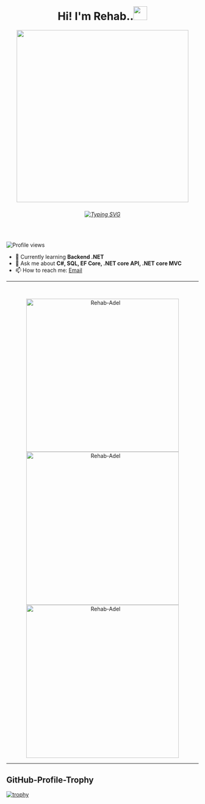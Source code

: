 <br clear="both">
<h1 align="center">
   Hi! I'm Rehab..<img src="https://media.giphy.com/media/hvRJCLFzcasrR4ia7z/giphy.gif" width="36">
</h1>
<div align="center">
 <img height="450" src="https://64.media.tumblr.com/c70e8fcdf61a132a873f99db163896a2/tumblr_o48ggtdpJA1sfmahro1_400.gifv" />
</div>

###


<h6 align="center"><a href="https://git.io/typing-svg"><img src="https://readme-typing-svg.demolab.com?font=Fira+Code&size=20&duration=7000&pause=2000&color=AEB2BF&random=false&width=700&lines=A+passionate+learner,+embracing+growth+ervery+single+day." alt="Typing SVG" /></a></h6>

###

<br>

![Profile views](https://komarev.com/ghpvc/?username=rehab-adel&label=Profile%20views&color=AEB2BF&style=flat)

- 🔭 Currently learning **Backend .NET**
- 💬 Ask me about **C#, SQL, EF Core, .NET core API, .NET core MVC**
- 📫 How to reach me: [Email](mailto:rehabadel1212@gmail.com)

 <hr style=" width:90% height:2px align-align:center">

<p align="left"> 
</p>

<br>

<p align="center" style="border: 2px solid #C6538;">
  <img width="400px" src="https://github-readme-stats.vercel.app/api?username=Rehab-Adel&show_icons=true&locale=en&theme=dark" alt="Rehab-Adel" />
  <img width="400px" src="https://github-readme-stats.vercel.app/api/top-langs?username=Rehab-Adel&show_icons=true&locale=en&layout=compact&theme=dark" alt="Rehab-Adel" />
  <img width="400px" src="https://github-readme-streak-stats.herokuapp.com/?user=Rehab-Adel&theme=dark" alt="Rehab-Adel" />
</p>

<hr style=" width:90% height:2px align-align:center">

<p align="left"> 
</p>


## GitHub-Profile-Trophy

<div align="left">
  <a href="https://github.com/ryo-ma/github-profile-trophy">
    <img src="https://github-profile-trophy.vercel.app/?username=rehab-adel&no-bg=true&margin-w=15&row=1&column=5&theme=darkhub" alt="trophy">
  </a>
</div>
